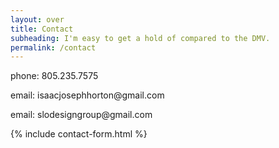 ```yaml
---
layout: over
title: Contact
subheading: I'm easy to get a hold of compared to the DMV.
permalink: /contact
---
```


<div uk-grid>
<div class="uk-width-1-2@m">
<p>phone: 805.235.7575</p>

<p>email: isaacjosephhorton@gmail.com</p>
<p>email: slodesigngroup@gmail.com</p>
</div>
<div class="uk-width-1-2@m">
{% include contact-form.html %}
</div>
</div>
